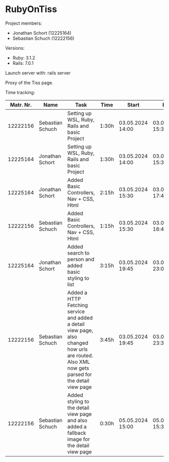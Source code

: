 # RubyOnTiss

Project members:
- Jonathan Schort (12225164)
- Sebastian Schuch (12222156)

Versions:
- Ruby: 3.1.2
- Rails: 7.0.1

Launch server with: rails server

Proxy of the Tiss page.

Time tracking:

| Matr. Nr. | Name             | Task                                                                                                                                            | Time  | Start            | End              |
|-----------|------------------|-------------------------------------------------------------------------------------------------------------------------------------------------|-------|------------------|------------------|
| 12222156  | Sebastian Schuch | Setting up WSL, Ruby, Rails and basic Project                                                                                                   | 1:30h | 03.05.2024 14:00 | 03.05.2024 15:30 |
| 12225164  | Jonathan Schort  | Setting up WSL, Ruby, Rails and basic Project                                                                                                   | 1:30h | 03.05.2024 14:00 | 03.05.2024 15:30 |
| 12225164  | Jonathan Schort  | Added Basic Controllers, Nav + CSS, Html                                                                                                        | 2:15h | 03.05.2024 15:30 | 03.05.2024 17:45 |
| 12222156  | Sebastian Schuch | Added Basic Controllers, Nav + CSS, Html                                                                                                        | 1:15h | 03.05.2024 15:30 | 03.05.2024 16:45 |
| 12225164  | Jonathan Schort  | Added search to person and added basic styling to list                                                                                          | 3:15h | 03.05.2024 19:45 | 03.05.2024 23:00 |
 | 12222156 | Sebastian Schuch | Added a HTTP Fetching service and added a detail view page, also changed how urls are routed. Also XML now gets parsed for the detail view page | 3:45h | 03.05.2024 19:45 | 03.05.2024 23:30 |
 | 12222156 | Sebastian Schuch | Added styling to the detail view page and also added a fallback image for the detail view page | 0:30h | 05.05.2024 15:00 | 05.05.2024 15:30 |